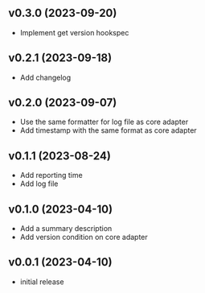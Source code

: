 v0.3.0 (2023-09-20)
-------------------

- Implement get version hookspec

v0.2.1 (2023-09-18)
-------------------

- Add changelog

v0.2.0 (2023-09-07)
-------------------

- Use the same formatter for log file
  as core adapter
- Add timestamp with the same format
  as core adapter

v0.1.1 (2023-08-24)
-------------------

- Add reporting time
- Add log file

v0.1.0 (2023-04-10)
-------------------

- Add a summary description
- Add version condition on core adapter

v0.0.1 (2023-04-10)
-------------------

- initial release
